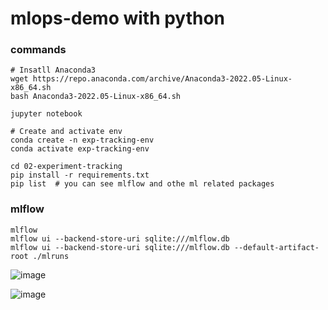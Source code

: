 # mlops-demo with python

### commands
```
# Insatll Anaconda3
wget https://repo.anaconda.com/archive/Anaconda3-2022.05-Linux-x86_64.sh
bash Anaconda3-2022.05-Linux-x86_64.sh

jupyter notebook

# Create and activate env
conda create -n exp-tracking-env
conda activate exp-tracking-env

cd 02-experiment-tracking
pip install -r requirements.txt
pip list  # you can see mlflow and othe ml related packages
```
### mlflow
```
mlflow
mlflow ui --backend-store-uri sqlite:///mlflow.db
mlflow ui --backend-store-uri sqlite:///mlflow.db --default-artifact-root ./mlruns
```

![image](https://github.com/rajpgr8/mlops-demo/assets/23621486/12aebdd5-14d0-4236-933a-868ae315e234)   



![image](https://github.com/rajpgr8/mlops-demo/assets/23621486/c14d3a09-0ac1-4160-b2a1-d43d60053d5e)



